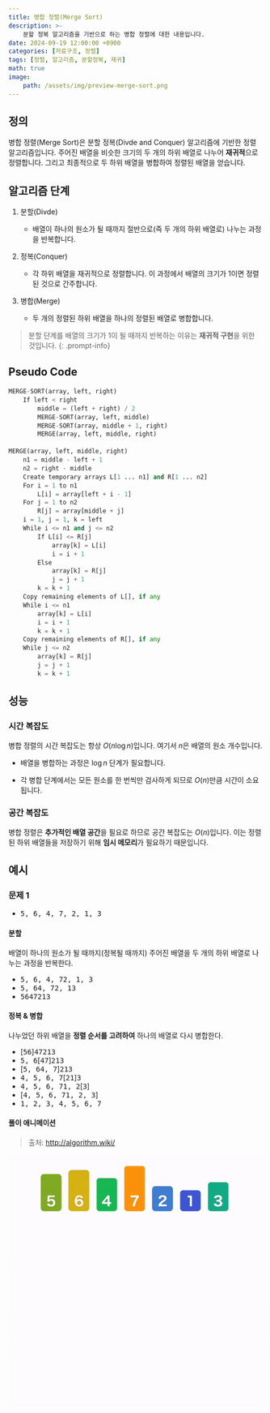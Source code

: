 ```yaml
---
title: 병합 정렬(Merge Sort)
description: >-
    분할 정복 알고리즘을 기반으로 하는 병합 정렬에 대한 내용입니다.
date: 2024-09-19 12:00:00 +0900
categories: [자료구조, 정렬]
tags: [정렬, 알고리즘, 분할정복, 재귀]
math: true
image:
    path: /assets/img/preview-merge-sort.png
---
```


## 정의

병합 정렬(Merge Sort)은 분할 정복(Divde and Conquer) 알고리즘에 기반한 정렬 알고리즘입니다. 주어진 배열을 비슷한 크기의 두 개의 하위 배열로 나누어 **재귀적**으로 정렬합니다. 그리고 최종적으로 두 하위 배열을 병합하여 정렬된 배열을 얻습니다.

## 알고리즘 단계

1. 분할(Divde)

   - 배열이 하나의 원소가 될 때까지 절반으로(즉 두 개의 하위 배열로) 나누는 과정을 반복합니다.

2. 정복(Conquer)

   - 각 하위 배열을 재귀적으로 정렬합니다. 이 과정에서 배열의 크기가 1이면 정렬된 것으로 간주합니다.

3. 병합(Merge)

   - 두 개의 정렬된 하위 배열을 하나의 정렬된 배열로 병합합니다.

> 분할 단계를 배열의 크기가 1이 될 때까지 반복하는 이유는 **재귀적 구현**을 위한 것입니다.
{: .prompt-info}

## Pseudo Code

```python
MERGE-SORT(array, left, right)
    If left < right
        middle = (left + right) / 2
        MERGE-SORT(array, left, middle)
        MERGE-SORT(array, middle + 1, right)
        MERGE(array, left, middle, right)

MERGE(array, left, middle, right)
    n1 = middle - left + 1
    n2 = right - middle
    Create temporary arrays L[1 ... n1] and R[1 ... n2]
    For i = 1 to n1
        L[i] = array[left + i - 1]
    For j = 1 to n2
        R[j] = array[middle + j]
    i = 1, j = 1, k = left
    While i <= n1 and j <= n2
        If L[i] <= R[j]
            array[k] = L[i]
            i = i + 1
        Else
            array[k] = R[j]
            j = j + 1
        k = k + 1
    Copy remaining elements of L[], if any
    While i <= n1
        array[k] = L[i]
        i = i + 1
        k = k + 1
    Copy remaining elements of R[], if any
    While j <= n2
        array[k] = R[j]
        j = j + 1
        k = k + 1
```

## 성능

### 시간 복잡도

병합 정렬의 시간 복잡도는 항상 $O(n\log n)$입니다. 여기서 $n$은 배열의 원소 개수입니다.

- 배열을 병합하는 과정은 $\log n$ 단계가 필요합니다.

- 각 병합 단계에서는 모든 원소를 한 번씩만 검사하게 되므로 $O(n)$만큼 시간이 소요됩니다.

### 공간 복잡도

병합 정렬은 **추가적인 배열 공간**을 필요로 하므로 공간 복잡도는 $O(n)$입니다. 이는 정렬된 하위 배열들을 저장하기 위해 **임시 메모리**가 필요하기 때문입니다.


## 예시

### 문제 1

- <kbd>5, 6, 4, 7, 2, 1, 3</kbd>

#### 분할

배열이 하나의 원소가 될 때까지(정복될 때까지) 주어진 배열을 두 개의 하위 배열로 나누는 과정을 반복한다.

- <kbd>5, 6, 4, 7</kbd><kbd>2, 1, 3</kbd>
- <kbd>5, 6</kbd><kbd>4, 7</kbd><kbd>2, 1</kbd><kbd>3</kbd>
- <kbd>5</kbd><kbd>6</kbd><kbd>4</kbd><kbd>7</kbd><kbd>2</kbd><kbd>1</kbd><kbd>3</kbd>

#### 정복 & 병합

나누었던 하위 배열을 **정렬 순서를 고려하여** 하나의 배열로 다시 병합한다.

- [<kbd>5</kbd><kbd>6</kbd>]<kbd>4</kbd><kbd>7</kbd><kbd>2</kbd><kbd>1</kbd><kbd>3</kbd>
- <kbd>5, 6</kbd>[<kbd>4</kbd><kbd>7</kbd>]<kbd>2</kbd><kbd>1</kbd><kbd>3</kbd>
- [<kbd>5, 6</kbd><kbd>4, 7</kbd>]<kbd>2</kbd><kbd>1</kbd><kbd>3</kbd>
- <kbd>4, 5, 6, 7</kbd>[<kbd>2</kbd><kbd>1</kbd>]<kbd>3</kbd>
- <kbd>4, 5, 6, 7</kbd><kbd>1, 2</kbd>[<kbd>3</kbd>]
- [<kbd>4, 5, 6, 7</kbd><kbd>1, 2, 3</kbd>]
- <kbd>1, 2, 3, 4, 5, 6, 7</kbd>

#### 풀이 애니메이션

> 출처: http://algorithm.wiki/

![merge-sort](/assets/img/merge-sort.gif)